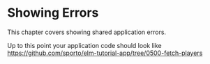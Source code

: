 # Showing Errors

This chapter covers showing shared application errors.

Up to this point your application code should look like <https://github.com/sporto/elm-tutorial-app/tree/0500-fetch-players>
